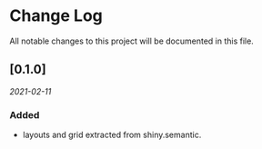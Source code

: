 # Change Log
All notable changes to this project will be documented in this file.
## [0.1.0]

*2021-02-11*

### Added

- layouts and grid extracted from shiny.semantic.
